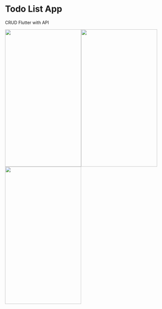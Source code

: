 # Todo List App 
CRUD Flutter with API

<img src="https://github.com/kardihaekal/flutter_todo_list_app/blob/master/asset/screenshot_1.png" height="450" width="250"><img src="https://github.com/kardihaekal/flutter_todo_list_app/blob/master/asset/screenshot_2.png" height="450" width="250"><img src="https://github.com/kardihaekal/flutter_todo_list_app/blob/master/asset/screenshot_3.png" height="450" width="250">

